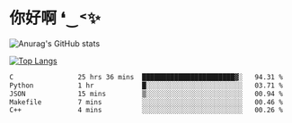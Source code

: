 # 你好啊 ❛‿˂✨

![Anurag's GitHub stats](https://github-readme-stats.vercel.app/api?username=ZombieFly&count_private=true&show_icons=true)

[![Top Langs](https://github-readme-stats.vercel.app/api/top-langs/?username=ZombieFly&layout=compact&count_private=true&hide=Ruby,makefile)](https://github.com/anuraghazra/github-readme-stats)

<!--START_SECTION:waka-->

```txt
C                25 hrs 36 mins  ███████████████████████▓░   94.31 %
Python           1 hr            █░░░░░░░░░░░░░░░░░░░░░░░░   03.71 %
JSON             15 mins         ▒░░░░░░░░░░░░░░░░░░░░░░░░   00.94 %
Makefile         7 mins          ░░░░░░░░░░░░░░░░░░░░░░░░░   00.46 %
C++              4 mins          ░░░░░░░░░░░░░░░░░░░░░░░░░   00.26 %
```

<!--END_SECTION:waka-->
